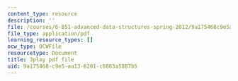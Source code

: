 ```yaml
---
content_type: resource
description: ''
file: /courses/6-851-advanced-data-structures-spring-2012/9a175468c9e5aa136201c6663a5887b5_3e1ZF1L1VhY.pdf
file_type: application/pdf
learning_resource_types: []
ocw_type: OCWFile
resourcetype: Document
title: 3play pdf file
uid: 9a175468-c9e5-aa13-6201-c6663a5887b5
---
```

